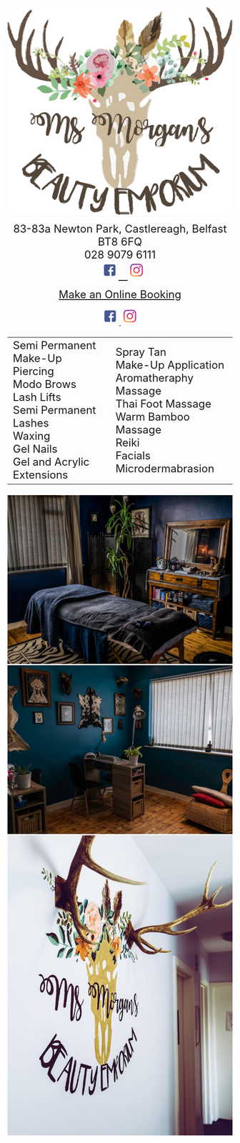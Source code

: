 <div>
  <p align="center"> 
    <img src="logo.png">
  </p>

  <p align="center"> 
    <font size="5">
      83-83a Newton Park, Castlereagh, Belfast BT8 6FQ <br>
      028 9079 6111<br>
    &nbsp <a href="https://www.facebook.com/msmorgansbeautyemporium">
      <img src="fb.png" alt="FaceBook" height="40" width="40">
    &nbsp <a href="https://www.instagram.com/ms_morgans_beauty_emporium">
      <img src="Instagram.png" alt="instagram" height="40" width="40">	    
    </a>	    
    </font> 
  </p>
  
   <p align="center">
    <font size="5">
      <a href="https://msmorgansbeautyemporium.as.me">Make an Online Booking</a><br>
    </font>
  </p>

  <p align="center">
    <a href="https://www.facebook.com/msmorgansbeautyemporium">
      <img src="fb.png" alt="FaceBook" height="40" width="40">
	</a>
   
   <a href="https://www.instagram.com/ms_morgans_beauty_emporium">
      <img src="Instagram.png" alt="instagram" height="40" width="40">	    
    </a>
   </p>
 </div>
 
<div>

<font size="5">		
<table>
 <colgroup>
 	<col class="column1" />
 	<col class="column2" />
 </colgroup>
 <tr>
 	<td>
		Semi Permanent Make-Up <br>
		Piercing<br>
		Modo Brows<br>
		Lash Lifts<br>
		Semi Permanent Lashes <br>
		Waxing<br>
		Gel Nails<br>
		Gel and Acrylic Extensions<br>
</td>
	

 	
	 
 <td>
		Spray Tan<br>
		Make-Up Application <br>
		Aromatheraphy Massage <br>
		Thai Foot Massage <br>
		Warm Bamboo Massage <br>
		Reiki<br>
		Facials<br>
		Microdermabrasion<br>	
	</td>

 </tr>
</table>	
</font>	
</div>


<div>
  <p align="center"> 
    	<img src="treatment.jpg"><br>
	<img src="nails.jpg"><br>
	<img src="antlers.jpg"><br>  
  </p>
</div>	




 
  
  


